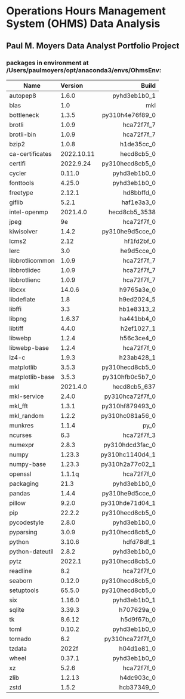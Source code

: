 # Operations Hours Management System (OHMS) Data Analysis
## Paul M. Moyers Data Analyst Portfolio Project

### packages in environment at /Users/paulmoyers/opt/anaconda3/envs/OhmsEnv:

 Name                   |Version             |Build       |
|-----------------------|:-------------------|-----------:|
autopep8                |1.6.0               |pyhd3eb1b0_1  
blas                    |1.0                 |       mkl  
bottleneck              |1.3.5               |py310h4e76f89_0  
brotli                  |1.0.9               |hca72f7f_7  
brotli-bin              |1.0.9               |hca72f7f_7  
bzip2                   |1.0.8               |h1de35cc_0  
ca-certificates         |2022.10.11          |hecd8cb5_0  
certifi                 |2022.9.24           |py310hecd8cb5_0  
cycler                  |0.11.0              |pyhd3eb1b0_0  
fonttools               |4.25.0              |pyhd3eb1b0_0  
freetype                |2.12.1              |hd8bbffd_0  
giflib                  |5.2.1               |haf1e3a3_0  
intel-openmp            |2021.4.0            |hecd8cb5_3538  
jpeg                    |9e                  |hca72f7f_0  
kiwisolver              |1.4.2               |py310he9d5cce_0  
lcms2                   |2.12                |hf1fd2bf_0  
lerc                    |3.0                 |he9d5cce_0  
libbrotlicommon         |1.0.9               |hca72f7f_7  
libbrotlidec            |1.0.9               |hca72f7f_7  
libbrotlienc            |1.0.9               |hca72f7f_7  
libcxx                  |14.0.6              |h9765a3e_0  
libdeflate              |1.8                 |h9ed2024_5  
libffi                  |3.3                 |hb1e8313_2  
libpng                  |1.6.37              |ha441bb4_0  
libtiff                 |4.4.0               |h2ef1027_1  
libwebp                 |1.2.4               |h56c3ce4_0  
libwebp-base            |1.2.4               |hca72f7f_0  
lz4-c                   |1.9.3               |h23ab428_1  
matplotlib              |3.5.3               |py310hecd8cb5_0  
matplotlib-base         |3.5.3               |py310hfb0c5b7_0  
mkl                     |2021.4.0            |hecd8cb5_637  
mkl-service             |2.4.0               |py310hca72f7f_0  
mkl_fft                 |1.3.1               |py310hf879493_0  
mkl_random              |1.2.2               |py310hc081a56_0  
munkres                 |1.1.4               |      py_0  
ncurses                 |6.3                 |hca72f7f_3  
numexpr                 |2.8.3               |py310hdcd3fac_0  
numpy                   |1.23.3              |py310hc1140d4_1  
numpy-base              |1.23.3              |py310h2a77c02_1  
openssl                 |1.1.1q              |hca72f7f_0  
packaging               |21.3                |pyhd3eb1b0_0  
pandas                  |1.4.4               |py310he9d5cce_0  
pillow                  |9.2.0               |py310hde71d04_1  
pip                     |22.2.2              |py310hecd8cb5_0  
pycodestyle             |2.8.0               |pyhd3eb1b0_0  
pyparsing               |3.0.9               |py310hecd8cb5_0  
python                  |3.10.6              |hdfd78df_1  
python-dateutil         |2.8.2               |pyhd3eb1b0_0  
pytz                    |2022.1              |py310hecd8cb5_0  
readline                |8.2                 |hca72f7f_0  
seaborn                 |0.12.0              |py310hecd8cb5_0  
setuptools              |65.5.0              |py310hecd8cb5_0  
six                     |1.16.0              |pyhd3eb1b0_1  
sqlite                  |3.39.3              |h707629a_0  
tk                      |8.6.12              |h5d9f67b_0  
toml                    |0.10.2              |pyhd3eb1b0_0  
tornado                 |6.2                 |py310hca72f7f_0  
tzdata                  |2022f               |h04d1e81_0  
wheel                   |0.37.1              |pyhd3eb1b0_0  
xz                      |5.2.6               |hca72f7f_0  
zlib                    |1.2.13              |h4dc903c_0  
zstd                    |1.5.2               |hcb37349_0 

